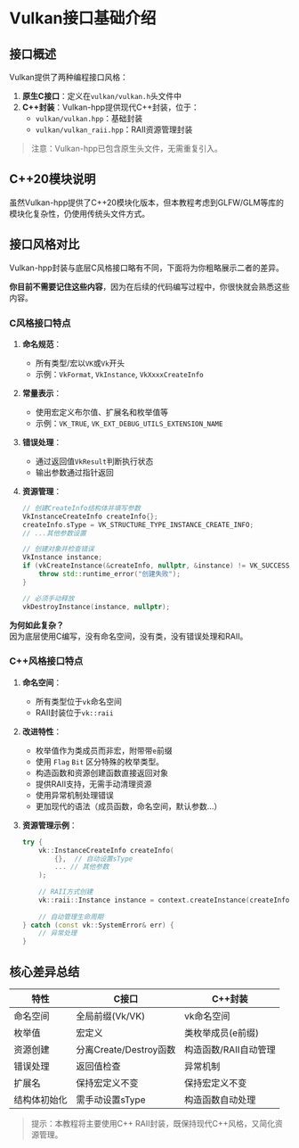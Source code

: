 # Vulkan接口基础介绍

## 接口概述

Vulkan提供了两种编程接口风格：
1. **原生C接口**：定义在`vulkan/vulkan.h`头文件中
2. **C++封装**：Vulkan-hpp提供现代C++封装，位于：
   - `vulkan/vulkan.hpp`：基础封装
   - `vulkan/vulkan_raii.hpp`：RAII资源管理封装

> 注意：Vulkan-hpp已包含原生头文件，无需重复引入。

## C++20模块说明

虽然Vulkan-hpp提供了C++20模块化版本，但本教程考虑到GLFW/GLM等库的模块化复杂性，仍使用传统头文件方式。

## 接口风格对比

Vulkan-hpp封装与底层C风格接口略有不同，下面将为你粗略展示二者的差异。

**你目前不需要记住这些内容**，因为在后续的代码编写过程中，你很快就会熟悉这些内容。


### C风格接口特点
1. **命名规范**：
   - 所有类型/宏以`VK`或`Vk`开头
   - 示例：`VkFormat`, `VkInstance`, `VkXxxxCreateInfo`

2. **常量表示**：
   - 使用宏定义布尔值、扩展名和枚举值等
   - 示例：`VK_TRUE`, `VK_EXT_DEBUG_UTILS_EXTENSION_NAME`

3. **错误处理**：
   - 通过返回值`VkResult`判断执行状态
   - 输出参数通过指针返回

4. **资源管理**：
   ```cpp
   // 创建CreateInfo结构体并填写参数
   VkInstanceCreateInfo createInfo{};
   createInfo.sType = VK_STRUCTURE_TYPE_INSTANCE_CREATE_INFO;
   // ...其他参数设置
   
   // 创建对象并检查错误
   VkInstance instance;
   if (vkCreateInstance(&createInfo, nullptr, &instance) != VK_SUCCESS) {
       throw std::runtime_error("创建失败");
   }
   
   // 必须手动释放
   vkDestroyInstance(instance, nullptr);
   ```

**为何如此复杂？**  
因为底层使用C编写，没有命名空间，没有类，没有错误处理和RAII。

### C++风格接口特点
1. **命名空间**：
   - 所有类型位于`vk`命名空间
   - RAII封装位于`vk::raii`

2. **改进特性**：
   - 枚举值作为类成员而非宏，附带带`e`前缀
   - 使用 `Flag` `Bit` 区分特殊的枚举类型。
   - 构造函数和资源创建函数直接返回对象
   - 提供RAII支持，无需手动清理资源
   - 使用异常机制处理错误
   - 更加现代的语法（成员函数，命名空间，默认参数...）

3. **资源管理示例**：
   ```cpp
   try {
       vk::InstanceCreateInfo createInfo(
           {},  // 自动设置sType
           ... // 其他参数
       );
       
       // RAII方式创建
       vk::raii::Instance instance = context.createInstance(createInfo);
       
       // 自动管理生命周期
   } catch (const vk::SystemError& err) {
       // 异常处理
   }
   ```

## 核心差异总结

| 特性            | C接口                          | C++封装                       |
|-----------------|-------------------------------|------------------------------|
| 命名空间        | 全局前缀(Vk/VK)               | vk命名空间                   |
| 枚举值          | 宏定义                        | 类枚举成员(e前缀)            |
| 资源创建        | 分离Create/Destroy函数        | 构造函数/RAII自动管理        |
| 错误处理        | 返回值检查                    | 异常机制                     |
| 扩展名          | 保持宏定义不变                | 保持宏定义不变               |
| 结构体初始化    | 需手动设置sType               | 构造函数自动处理             |

> 提示：本教程将主要使用C++ RAII封装，既保持现代C++风格，又简化资源管理。

